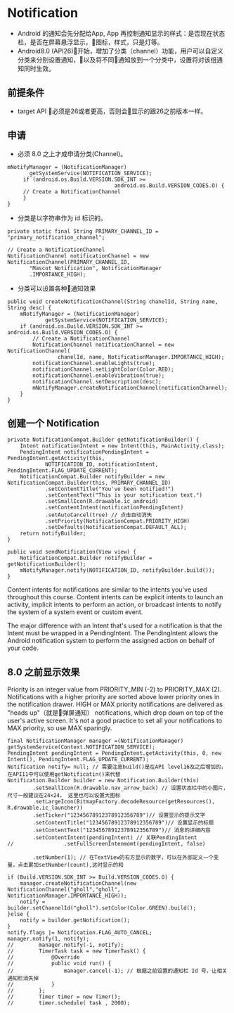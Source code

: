# Notification

- Android 的通知会先分配给App, App 再控制通知显示的样式：是否现在状态栏，是否在屏幕悬浮显示，图标，样式，只是灯等。
- Android8.0 (API26)开始，增加了分类（channel）功能，用户可以自定义分类来分别设置通知，以及将不同通知放到一个分类中，设置将对该组通知同时生效。



## 前提条件

- target API 必须是26或者更高，否则会显示的跟26之前版本一样。

## 申请

- 必须 8.0 之上才成申请分类(Channel)。
```
mNotifyManager = (NotificationManager)
       getSystemService(NOTIFICATION_SERVICE);
     if (android.os.Build.VERSION.SDK_INT >=
                                  android.os.Build.VERSION_CODES.O) {
     // Create a NotificationChannel
     }
}
```

- 分类是以字符串作为 id 标识的。
```
private static final String PRIMARY_CHANNEL_ID = "primary_notification_channel";

// Create a NotificationChannel
NotificationChannel notificationChannel = new NotificationChannel(PRIMARY_CHANNEL_ID,
       "Mascot Notification", NotificationManager
       .IMPORTANCE_HIGH);
```

- 分类可以设置各种通知效果

```
public void createNotificationChannel(String chanelId, String name, String desc) {
    mNotifyManager = (NotificationManager)
            getSystemService(NOTIFICATION_SERVICE);
    if (android.os.Build.VERSION.SDK_INT >= android.os.Build.VERSION_CODES.O) {
        // Create a NotificationChannel
        NotificationChannel notificationChannel = new NotificationChannel(
                chanelId, name, NotificationManager.IMPORTANCE_HIGH);
        notificationChannel.enableLights(true);
        notificationChannel.setLightColor(Color.RED);
        notificationChannel.enableVibration(true);
        notificationChannel.setDescription(desc);
        mNotifyManager.createNotificationChannel(notificationChannel);
    }
}
```

## 创建一个 Notification

```
private NotificationCompat.Builder getNotificationBuilder() {
    Intent notificationIntent = new Intent(this, MainActivity.class);
    PendingIntent notificationPendingIntent = PendingIntent.getActivity(this,
            NOTIFICATION_ID, notificationIntent, PendingIntent.FLAG_UPDATE_CURRENT);
    NotificationCompat.Builder notifyBuilder = new NotificationCompat.Builder(this, PRIMARY_CHANNEL_ID)
            .setContentTitle("You've been notified!")
            .setContentText("This is your notification text.")
            .setSmallIcon(R.drawable.ic_android)
            .setContentIntent(notificationPendingIntent)
            .setAutoCancel(true) // 点击自动消失
            .setPriority(NotificationCompat.PRIORITY_HIGH)
            .setDefaults(NotificationCompat.DEFAULT_ALL);
    return notifyBuilder;
}

public void sendNotification(View view) {
    NotificationCompat.Builder notifyBuilder = getNotificationBuilder();
    mNotifyManager.notify(NOTIFICATION_ID, notifyBuilder.build());
}

```

Content intents for notifications are similar to the intents you've used throughout this course. Content intents can be explicit intents to launch an activity, implicit intents to perform an action, or broadcast intents to notify the system of a system event or custom event.

The major difference with an Intent that's used for a notification is that the Intent must be wrapped in a PendingIntent. The PendingIntent allows the Android notification system to perform the assigned action on behalf of your code.


## 8.0 之前显示效果

Priority is an integer value from PRIORITY_MIN (-2) to PRIORITY_MAX (2). Notifications with a higher priority are sorted above lower priority ones in the notification drawer. HIGH or MAX priority notifications are delivered as "heads up"（就是弹屏通知） notifications, which drop down on top of the user's active screen. It's not a good practice to set all your notifications to MAX priority, so use MAX sparingly.



```
final NotificationManager manager =(NotificationManager) getSystemService(Context.NOTIFICATION_SERVICE);
PendingIntent pendingIntent = PendingIntent.getActivity(this, 0, new Intent(), PendingIntent.FLAG_UPDATE_CURRENT);
Notification notify= null; // 需要注意build()是在API level16及之后增加的，在API11中可以使用getNotificatin()来代替
Notification.Builder builder = new Notification.Builder(this)
        .setSmallIcon(R.drawable.nav_arrow_back) // 设置状态栏中的小图片，尺寸一般建议在24×24， 这里也可以设置大图标
        .setLargeIcon(BitmapFactory.decodeResource(getResources(), R.drawable.ic_launcher))
        .setTicker("12345678912378912356789")// 设置显示的提示文字
        .setContentTitle("12345678912378912356789")// 设置显示的标题
        .setContentText("12345678912378912356789")// 消息的详细内容
        .setContentIntent(pendingIntent) // 关联PendingIntent
//                .setFullScreenIntenmomt(pendingIntent, false)

        .setNumber(1); // 在TextView的右方显示的数字，可以在外部定义一个变量，点击累加setNumber(count),这时显示的和

if (Build.VERSION.SDK_INT >= Build.VERSION_CODES.O) {
    manager.createNotificationChannel(new NotificationChannel("gholl","gholl", NotificationManager.IMPORTANCE_HIGH));
    notify = builder.setChannelId("gholl").setColor(Color.GREEN).build();
}else {
    notify = builder.getNotification();
}
notify.flags |= Notification.FLAG_AUTO_CANCEL;
manager.notify(1, notify);
//        manager.notify(-1, notify);
//        TimerTask task = new TimerTask() {
//            @Override
//            public void run() {
//                manager.cancel(-1); // 根据之前设置的通知栏 Id 号，让相关通知栏消失掉
//            }
//        };
//        Timer timer = new Timer();
//        timer.schedule( task , 2000);
```
